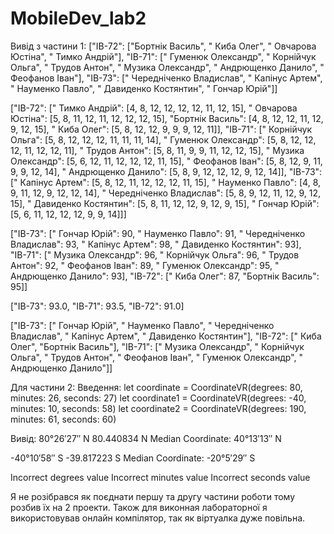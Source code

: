 # MobileDev_lab2

Вивід з частини 1:
["ІВ-72": ["Бортнік Василь", " Киба Олег", " Овчарова Юстіна", " Тимко Андрій"], "ІВ-71": [" Гуменюк Олександр", " Корнійчук Ольга", " Трудов Антон", " Музика Олександр", " Андрющенко Данило", " Феофанов Іван"], "ІВ-73": [" Чередніченко Владислав", " Капінус Артем", " Науменко Павло", " Давиденко Костянтин", " Гончар Юрій"]]

["ІВ-72": [" Тимко Андрій": [4, 8, 12, 12, 12, 12, 11, 12, 15], " Овчарова Юстіна": [5, 8, 11, 12, 11, 12, 12, 12, 15], "Бортнік Василь": [4, 8, 12, 12, 11, 12, 9, 12, 15], " Киба Олег": [5, 8, 12, 12, 9, 9, 9, 12, 11]], "ІВ-71": [" Корнійчук Ольга": [5, 8, 12, 12, 12, 11, 11, 11, 14], " Гуменюк Олександр": [5, 8, 12, 12, 12, 11, 12, 12, 11], " Трудов Антон": [5, 8, 11, 9, 9, 11, 12, 12, 15], " Музика Олександр": [5, 6, 12, 11, 12, 12, 12, 11, 15], " Феофанов Іван": [5, 8, 12, 9, 11, 9, 9, 12, 14], " Андрющенко Данило": [5, 8, 9, 12, 12, 12, 9, 12, 14]], "ІВ-73": [" Капінус Артем": [5, 8, 12, 11, 12, 12, 12, 11, 15], " Науменко Павло": [4, 8, 9, 11, 12, 9, 12, 12, 14], " Чередніченко Владислав": [5, 8, 9, 12, 11, 12, 9, 12, 15], " Давиденко Костянтин": [5, 8, 11, 12, 12, 9, 12, 9, 15], " Гончар Юрій": [5, 6, 11, 12, 12, 12, 9, 9, 14]]]

["ІВ-73": [" Гончар Юрій": 90, " Науменко Павло": 91, " Чередніченко Владислав": 93, " Капінус Артем": 98, " Давиденко Костянтин": 93], "ІВ-71": [" Музика Олександр": 96, " Корнійчук Ольга": 96, " Трудов Антон": 92, " Феофанов Іван": 89, " Гуменюк Олександр": 95, " Андрющенко Данило": 93], "ІВ-72": [" Киба Олег": 87, "Бортнік Василь": 95]]

["ІВ-73": 93.0, "ІВ-71": 93.5, "ІВ-72": 91.0]

["ІВ-73": [" Гончар Юрій", " Науменко Павло", " Чередніченко Владислав", " Капінус Артем", " Давиденко Костянтин"], "ІВ-72": [" Киба Олег", "Бортнік Василь"], "ІВ-71": [" Музика Олександр", " Корнійчук Ольга", " Трудов Антон", " Феофанов Іван", " Гуменюк Олександр", " Андрющенко Данило"]]

Для частини 2:
Введення: 
let coordinate = CoordinateVR(degrees: 80, minutes: 26, seconds: 27)
let coordinate1 = CoordinateVR(degrees: -40, minutes: 10, seconds: 58)
let coordinate2 = CoordinateVR(degrees: 190, minutes: 61, seconds: 60)

Вивід:
80°26′27″ N
80.440834 N
Median Coordinate: 40°13′13″ N 

-40°10′58″ S
-39.817223 S
Median Coordinate: -20°5′29″ S 

Incorrect degrees value
Incorrect minutes value
Incorrect seconds value


Я не розібрався як поєднати першу та другу частини роботи тому розбив їх на 2 проекти. Також для виконная лабораторної я використовував онлайн компілятор, так як віртуалка дуже повільна. 
